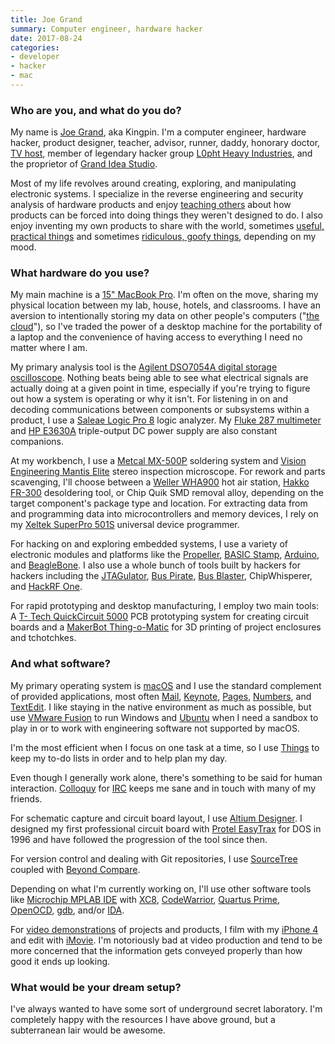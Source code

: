 ```yaml
---
title: Joe Grand
summary: Computer engineer, hardware hacker
date: 2017-08-24
categories:
- developer
- hacker
- mac
---
```


### Who are you, and what do you do?

My name is [Joe Grand](https://twitter.com/joegrand "Joe's Twitter account."), aka Kingpin. I'm a computer engineer, hardware hacker, product designer, teacher, advisor, runner, daddy, honorary doctor, [TV host](https://en.wikipedia.org/wiki/Prototype_This! "The Wikipedia entry for Prototype This!, a tv show."), member of legendary hacker group [L0pht Heavy Industries](https://en.wikipedia.org/wiki/L0pht "The Wikipedia entry for the hacking group L0pht."), and the proprietor of [Grand Idea Studio](http://www.grandideastudio.com/ "Joe's hardware company.").

Most of my life revolves around creating, exploring, and manipulating electronic systems. I specialize in the reverse engineering and security analysis of hardware products and enjoy [teaching others](http://www.grandideastudio.com/hardware-hacking-training/ "Joe's hardware hacking courses.") about how products can be forced into doing things they weren't designed to do. I also enjoy inventing my own products to share with the world, sometimes [useful, practical things](http://www.grandideastudio.com/portfolio/do-it-yourself/ "A list of Joe's DIY hardware projects.") and sometimes [ridiculous, goofy things](http://www.grandideastudio.com/portfolio/miscellany/ "A list of Joe's sillier projects."), depending on my mood.

### What hardware do you use?

My main machine is a [15" MacBook Pro][macbook-pro]. I'm often on the move, sharing my physical location between my lab, house, hotels, and classrooms. I have an aversion to intentionally storing my data on other people's computers ("[the cloud](https://www.xkcd.com/1506/ "An XKCD comic about cloud storage.")"), so I've traded the power of a desktop machine for the portability of a laptop and the convenience of having access to everything I need no matter where I am.

My primary analysis tool is the [Agilent DSO7054A digital storage oscilloscope][dso7054a]. Nothing beats being able to see what electrical signals are actually doing at a given point in time, especially if you're trying to figure out how a system is operating or why it isn't. For listening in on and decoding communications between components or subsystems within a product, I use a [Saleae Logic Pro 8][logic-pro-8] logic analyzer. My [Fluke 287 multimeter][287] and [HP E3630A][e3630a] triple-output DC power supply are also constant companions.

At my workbench, I use a [Metcal MX-500P][mx-500p] soldering system and [Vision Engineering Mantis Elite][mantis-elite] stereo inspection microscope. For rework and parts scavenging, I'll choose between a [Weller WHA900][wha900] hot air station, [Hakko FR-300][fr-300] desoldering tool, or Chip Quik SMD removal alloy, depending on the target component's package type and location. For extracting data from and programming data into microcontrollers and memory devices, I rely on my [Xeltek SuperPro 501S][superpro-501s] universal device programmer.

For hacking on and exploring embedded systems, I use a variety of electronic modules and platforms like the [Propeller][], [BASIC Stamp][basic-stamp], [Arduino][], and [BeagleBone][beagleboard]. I also use a whole bunch of tools built by hackers for hackers including the [JTAGulator][], [Bus Pirate][bus-pirate], [Bus Blaster][bus-blaster], ChipWhisperer, and [HackRF One][hackrf-one].

For rapid prototyping and desktop manufacturing, I employ two main tools: A [T- Tech QuickCircuit 5000][qc-5000] PCB prototyping system for creating circuit boards and a [MakerBot Thing-o-Matic][thing-o-matic] for 3D printing of project enclosures and tchotchkes.

### And what software?

My primary operating system is [macOS][] and I use the standard complement of provided applications, most often [Mail][], [Keynote][], [Pages][], [Numbers][], and [TextEdit][]. I like staying in the native environment as much as possible, but use [VMware Fusion][vmware-fusion] to run Windows and [Ubuntu][] when I need a sandbox to play in or to work with engineering software not supported by macOS.

I'm the most efficient when I focus on one task at a time, so I use [Things][] to keep my to-do lists in order and to help plan my day.

Even though I generally work alone, there's something to be said for human interaction. [Colloquy][] for [IRC](https://xkcd.com/1782/ "An XKCD comic about team chat.") keeps me sane and in touch with many of my friends.

For schematic capture and circuit board layout, I use [Altium Designer][altium-designer]. I designed my first professional circuit board with [Protel EasyTrax][easytrax] for DOS in 1996 and have followed the progression of the tool since then.

For version control and dealing with Git repositories, I use [SourceTree][] coupled with [Beyond Compare][beyond-compare].

Depending on what I'm currently working on, I'll use other software tools like [Microchip MPLAB IDE][mplab-ide] with [XC8][], [CodeWarrior][], [Quartus Prime][quartus-prime], [OpenOCD][], [gdb][], and/or [IDA][].

For [video demonstrations](https://www.youtube.com/user/kingpinempire "Joe's videos on YouTube.") of projects and products, I film with my [iPhone 4][iphone-4] and edit with [iMovie][]. I'm notoriously bad at video production and tend to be more concerned that the information gets conveyed properly than how good it ends up looking.

### What would be your dream setup?

I've always wanted to have some sort of underground secret laboratory. I'm completely happy with the resources I have above ground, but a subterranean lair would be awesome.

[287]: https://www.fluke.com/en-us/products/digital-multimeters/fluke-287-digital-multimeter.html "A digital multimeter."
[altium-designer]: https://www.altium.com/altium-designer "PCB/schematic capture design software."
[arduino]: https://www.arduino.cc/ "Open-source prototyping hardware."
[basic-stamp]: https://www.parallax.com/product/basic-stamp-1-interpreter-chip-dip/ "A hackable microcontroller."
[beagleboard]: https://beagleboard.org/ "An open development hardware board."
[beyond-compare]: https://www.scootersoftware.com/features.php "File and folder comparison and syncing software for Windows."
[bus-blaster]: http://dangerousprototypes.com/docs/Bus_Blaster "A circuit board debugging tool."
[bus-pirate]: http://dangerousprototypes.com/docs/Bus_Pirate "An open source multi-tool."
[codewarrior]: https://en.wikipedia.org/wiki/CodeWarrior "A development IDE primarily for embedded systems."
[colloquy]: https://colloquy.app/ "An IRC client for the Mac."
[dso7054a]: https://www.keysight.com/en/pd-1293636-pn-DSO7054A/oscilloscope-500-mhz-4-analog-channels "A 500MHz oscilloscope."
[e3630a]: https://www.keysight.com/en/pd-836823-pn-E3630A/35-w-triple-output-6v-25a-20v-05a "A DC power supply."
[easytrax]: http://web.archive.org/web/20190829163451/http://www.lupinesystems.com:80/easytrax "CAD software for designing circuit boards."
[fr-300]: https://www.hakko.com/english/products/hakko_fr300.html "A desoldering tool."
[gdb]: http://www.gnu.org/software/gdb/ "A code debugger."
[hackrf-one]: https://greatscottgadgets.com/hackrf/ "An RF debugging tool."
[ida]: https://hex-rays.com/ "Interactive disassembler software."
[imovie]: https://www.apple.com/imovie/ "A Mac OS X video editor, included in iLife."
[iphone-4]: https://en.wikipedia.org/wiki/IPhone_4 "A smartphone."
[jtagulator]: http://www.grandideastudio.com/jtagulator/ "An on-chip debugger."
[keynote]: https://www.apple.com/keynote/ "Presentation software for the Mac."
[logic-pro-8]: https://www.saleae.com/ "A logic analyser."
[macbook-pro]: https://www.apple.com/macbook-pro/ "A laptop."
[macos]: https://en.wikipedia.org/wiki/MacOS "An operating system for Mac hardware."
[mail]: https://en.wikipedia.org/wiki/Mail_(application) "The default Mac OS X mail client."
[mantis-elite]: https://www.visioneng.us/products/stereo-microscopes/mantis-elite-3d-eyepieceless-inspection-microscope/ "A stereo microscope."
[mplab-ide]: http://www.microchip.com/stellent/idcplg?IdcService=SS_GET_PAGE&nodeId=1406&dDocName=en019469 "A development environment for microprocessors."
[mx-500p]: https://www.okinternational.com/hand-soldering-systems/id-MX-500P/MX-500P_Power_Supply "A soldering system."
[numbers]: https://www.apple.com/numbers/ "A spreadsheet application for the Mac."
[openocd]: https://openocd.org/ "Open-source software for on-chip debugging."
[pages]: https://www.apple.com/pages/ "A Mac word processor and layout tool from Apple."
[propeller]: https://www.parallax.com/shop/ "A chip for rapid embedded development."
[qc-5000]: http://t-techtools.com/store/index.php?main_page=product_info&cPath=27&products_id=287 "A circuit board printer."
[quartus-prime]: https://corpredirect.intel.com/Redirector/404Redirector.aspx?404;https://www.altera.com/products/design-software/fpga-design/quartus-prime/overview.html "Circuit board design software."
[sourcetree]: https://www.sourcetreeapp.com/ "A Mac GUI client for Git, Subversion and Mercurial."
[superpro-501s]: https://www.xeltek.com/refurbished-programmers/superpro-501s-universal-ic-chip-device-programmer-clone-en/ "A chip device programmer."
[textedit]: http://web.archive.org/web/20200525165141/https://support.apple.com/en-us/HT2523 "A text editor included with Mac OS X."
[thing-o-matic]: https://www.makerbot.com/stories/2010/09/25/announcing-makerbots-new-3d-printer-the-thing-o-matic/ "A 3D printer."
[things]: https://culturedcode.com/things/ "A task management application for the Mac."
[ubuntu]: https://ubuntu.com/ "A Unix distribution."
[vmware-fusion]: http://web.archive.org/web/20221223060906/https://www.vmware.com/products/fusion.html "A PC emulator for the Mac."
[wha900]: http://web.archive.org/web/20170924203718/http://www.weller-toolsus.com:80/weller-wha900-station-hot-air-w-pump-650w-120v.html "A hot air station."
[xc8]: http://web.archive.org/web/20200922100844/https://www.microchip.com/mplab/compilers "A compiler for 8-bit microchips."
